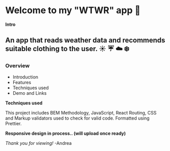 # Welcome to my "WTWR" app 📱


**Intro**
## An app that reads weather data and recommends suitable clothing to the user. ☀️ ☔ ☁️ ❄️


### Overview

- Introduction
- Features
- Techniques used
- Demo and Links


**Techniques used**

This project includes BEM Methodology, JavaScript, React Routing,  CSS and Markup validators used to check for valid code.
Formatted using Prettier.

**Responsive design in process.. (will upload once ready)** 

 <!-- -Link to deployed project on Github Pages:  -->

<!-- -Link to video description of this project: -->



_Thank you for viewing!_ -Andrea

